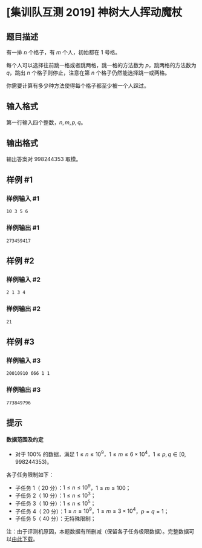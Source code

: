 # [集训队互测 2019] 神树大人挥动魔杖

## 题目描述

有一排 $n$ 个格子，有 $m$ 个人，初始都在 $1$ 号格。

每个人可以选择往前跳一格或者跳两格，跳一格的方法数为 $p$，跳两格的方法数为 $q$，跳出 $n$ 个格子则停止，注意在第 $n$ 个格子仍然能选择跳一或两格。

你需要计算有多少种方法使得每个格子都至少被一个人踩过。

## 输入格式

第一行输入四个整数，$n,m,p,q$。

## 输出格式

输出答案对 $998244353$ 取模。

## 样例 #1

### 样例输入 #1
```
10 3 5 6
```

### 样例输出 #1

```
273459417
```

## 样例 #2

### 样例输入 #2
```
2 1 3 4
```

### 样例输出 #2

```
21
```

## 样例 #3

### 样例输入 #3
```
20010910 666 1 1
```

### 样例输出 #3

```
773849796
```

## 提示

#### 数据范围及约定

- 对于 $100\%$ 的数据，满足 $1 \le n \le 10^9$，$1 \le m \le 6 \times 10^4$，$1 \le p,q \in [0,998244353)$。

各子任务限制如下：

- 子任务 $1$（ $20$ 分）：$1 \le n \le 10^9$，$1 \le m \le 100$；
- 子任务 $2$（ $10$ 分）：$1 \le n \le 10^3$；
- 子任务 $3$（ $10$ 分）：$1 \le n \le 10^5$；
- 子任务 $4$（ $20$ 分）：$1 \le n \le 10^9$，$1 \le m \le 3 \times 10^4$，$p=q=1$；
- 子任务 $5$（ $40$ 分）：无特殊限制；

注：由于评测机原因，本题数据有所删减（保留各子任务极限数据）。完整数据可以[由此下载](https://loj.ac/problem/3071/testdata/download)。
